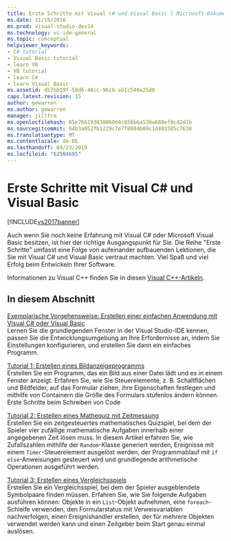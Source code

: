 ```yaml
---
title: Erste Schritte mit Visual c# und Visual Basic | Microsoft-Dokumentation
ms.date: 11/15/2016
ms.prod: visual-studio-dev14
ms.technology: vs-ide-general
ms.topic: conceptual
helpviewer_keywords:
- C# tutorial
- Visual Basic tutorial
- learn VB
- VB tutorial
- learn C#
- learn Visual Basic
ms.assetid: d57bb19f-58d6-48cc-96cb-ab1c540a25d0
caps.latest.revision: 15
author: gewarren
ms.author: gewarren
manager: jillfra
ms.openlocfilehash: 65e766193838060d4c856b6a530a688ef8cd2d1b
ms.sourcegitcommit: 94b3a052fb1229c7e7f8804b09c1d403385c7630
ms.translationtype: MT
ms.contentlocale: de-DE
ms.lasthandoff: 04/23/2019
ms.locfileid: "62584695"
---
```

# <a name="getting-started-with-visual-c-and-visual-basic"></a>Erste Schritte mit Visual C# und Visual Basic
[!INCLUDE[vs2017banner](../includes/vs2017banner.md)]

Auch wenn Sie noch keine Erfahrung mit Visual C# oder Microsoft Visual Basic besitzen, ist hier der richtige Ausgangspunkt für Sie. Die Reihe "Erste Schritte" umfasst eine Folge von aufeinander aufbauenden Lektionen, die Sie mit Visual C# und Visual Basic vertraut machten. Viel Spaß und viel Erfolg beim Entwickeln Ihrer Software.  
  
 Informationen zu Visual C++ finden Sie in diesen [Visual C++-Artikeln](http://msdn.microsoft.com/vstudio/hh386302.aspx).  
  
## <a name="in-this-section"></a>In diesem Abschnitt  
 [Exemplarische Vorgehensweise: Erstellen einer einfachen Anwendung mit Visual C# oder Visual Basic](../ide/walkthrough-create-a-simple-application-with-visual-csharp-or-visual-basic.md)  
 Lernen Sie die grundlegenden Fenster in der Visual Studio-IDE kennen, passen Sie die Entwicklungsumgebung an Ihre Erfordernisse an, indem Sie Einstellungen konfigurieren, und erstellen Sie dann ein einfaches Programm.  
  
 [Tutorial 1: Erstellen eines Bildanzeigeprogramms](../ide/tutorial-1-create-a-picture-viewer.md)  
 Erstellen Sie ein Programm, das ein Bild aus einer Datei lädt und es in einem Fenster anzeigt. Erfahren Sie, wie Sie Steuerelemente, z. B. Schaltflächen und Bildfelder, auf das Formular ziehen, ihre Eigenschaften festlegen und mithilfe von Containern die Größe des Formulars stufenlos ändern können. Erste Schritte beim Schreiben von Code  
  
 [Tutorial 2: Erstellen eines Mathequiz mit Zeitmessung](../ide/tutorial-2-create-a-timed-math-quiz.md)  
 Erstellen Sie ein zeitgesteuertes mathematisches Quizspiel, bei dem der Spieler vier zufällige mathematische Aufgaben innerhalb einer angegebenen Zeit lösen muss. In diesem Artikel erfahren Sie, wie Zufallszahlen mithilfe der `Random`-Klasse generiert werden, Ereignisse mit einem `Timer`-Steuerelement ausgelöst werden, der Programmablauf mit `if else`-Anweisungen gesteuert wird und grundlegende arithmetische Operationen ausgeführt werden.  
  
 [Tutorial 3: Erstellen eines Vergleichsspiels](../ide/tutorial-3-create-a-matching-game.md)  
 Erstellen Sie ein Vergleichsspiel, bei dem der Spieler ausgeblendete Symbolpaare finden müssen. Erfahren Sie, wie Sie folgende Aufgaben ausführen können: Objekte in ein `List`-Objekt aufnehmen, eine `foreach`-Schleife verwenden, den Formularstatus mit Verweisvariablen nachverfolgen, einen Ereignishandler erstellen, der für mehrere Objekten verwendet werden kann und einen Zeitgeber beim Start genau einmal auslösen.

